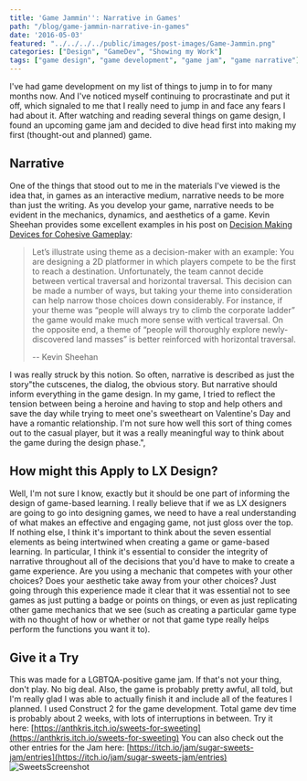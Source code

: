 ```yaml
---
title: 'Game Jammin'': Narrative in Games'
path: "/blog/game-jammin-narrative-in-games"
date: '2016-05-03'
featured: "../../../../public/images/post-images/Game-Jammin.png"
categories: ["Design", "GameDev", "Showing my Work"]
tags: ["game design", "game development", "game jam", "game narrative"]
---
```


I've had game development on my list of things to jump in to for many months now. And I've noticed myself continuing to procrastinate and put it off, which signaled to me that I really need to jump in and face any fears I had about it. After watching and reading several things on game design, I found an upcoming game jam and decided to dive head first into making my first (thought-out and planned) game.

## Narrative

One of the things that stood out to me in the materials I've viewed is the idea that, in games as an interactive medium, narrative needs to be more than just the writing. As you develop your game, narrative needs to be evident in the mechanics, dynamics, and aesthetics of a game. Kevin Sheehan provides some excellent examples in his post on [Decision Making Devices for Cohesive Gameplay](https://gamedesignstrategies.wordpress.com/tag/core-aesthetic/):

> Let’s illustrate using theme as a decision-maker with an example: You are designing a 2D platformer in which players compete to be the first to reach a destination. Unfortunately, the team cannot decide between vertical traversal and horizontal traversal. This decision can be made a number of ways, but taking your theme into consideration can help narrow those choices down considerably. For instance, if your theme was “people will always try to climb the corporate ladder” the game would make much more sense with vertical traversal. On the opposite end, a theme of “people will thoroughly explore newly-discovered land masses” is better reinforced with horizontal traversal.
>
> -- Kevin Sheehan

I was really struck by this notion. So often, narrative is described as just the story"the cutscenes, the dialog, the obvious story. But narrative should inform everything in the game design. In my game, I tried to reflect the tension between being a heroine and having to stop and help others and save the day while trying to meet one's sweetheart on Valentine's Day and have a romantic relationship. I'm not sure how well this sort of thing comes out to the casual player, but it was a really meaningful way to think about the game during the design phase.",

## How might this Apply to LX Design?

Well, I'm not sure I know, exactly but it should be one part of informing the design of game-based learning. I really believe that if we as LX designers are going to go into designing games, we need to have a real understanding of what makes an effective and engaging game, not just gloss over the top. If nothing else, I think it's important to think about the seven essential elements as being intertwined when creating a game or game-based learning. In particular, I think it's essential to consider the integrity of narrative throughout all of the decisions that you'd have to make to create a game experience. Are you using a mechanic that competes with your other choices? Does your aesthetic take away from your other choices? Just going through this experience made it clear that it was essential not to see games as just putting a badge or points on things, or even as just replicating other game mechanics that we see (such as creating a particular game type with no thought of how or whether or not that game type really helps perform the functions you want it to).

## Give it a Try

This was made for a LGBTQA-positive game jam. If that's not your thing, don't play. No big deal. Also, the game is probably pretty awful, all told, but I'm really glad I was able to actually finish it and include all of the features I planned. I used Construct 2 for the game development. Total game dev time is probably about 2 weeks, with lots of interruptions in between. Try it here: [https://anthkris.itch.io/sweets-for-sweeting](https://anthkris.itch.io/sweets-for-sweeting) You can also check out the other entries for the Jam here: [https://itch.io/jam/sugar-sweets-jam/entries](https://itch.io/jam/sugar-sweets-jam/entries) ![SweetsScreenshot](http://www.knanthony.com/blog/wp-content/uploads/2016/04/SweetsScreenshot-1.png)
